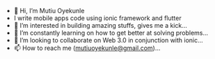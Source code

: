 - 👋 Hi, I’m Mutiu Oyekunle
- I write mobile apps code using ionic framework and flutter
- 👀 I’m interested in building amazing stuffs, gives me a kick...
- 🌱 I’m constantly learning on how to get better at solving problems...
- 💞️ I’m looking to collaborate on Web 3.0 in conjunction with ionic...
- 📫 How to reach me (mutiuoyekunle@gmail.com)...

<!---
omobamhuteew123/omobamhuteew123 is a ✨ special ✨ repository because its `README.md` (this file) appears on your GitHub profile.
You can click the Preview link to take a look at your changes.
--->
